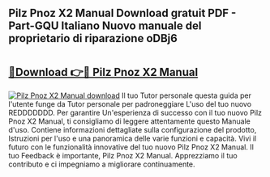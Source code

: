 ## Pilz Pnoz X2 Manual Download gratuit PDF - Part-GQU Italiano Nuovo manuale del proprietario di riparazione oDBj6

# <h2><a href="http://dfdhwjf.blite.top/?on=Pilz+Pnoz+X2+Manual">🔗Download 👉🔴 Pilz Pnoz X2 Manual</a></h2>

[![Pilz Pnoz X2 Manual download](https://i.imgur.com/lujVjoI.png)](http://dfdhwjf.blite.top/?on=Pilz+Pnoz+X2+Manual)
Il tuo Tutor personale questa guida per l'utente funge da Tutor personale per padroneggiare L'uso del tuo nuovo REDDDDDDD. Per garantire Un'esperienza di successo con il tuo nuovo Pilz Pnoz X2 Manual, ti consigliamo di leggere attentamente questo Manuale d'uso. Contiene informazioni dettagliate sulla configurazione del prodotto, Istruzioni per l'uso e una panoramica delle varie funzioni e capacità. Vivi il futuro con le funzionalità innovative del tuo nuovo Pilz Pnoz X2 Manual. Il tuo Feedback è importante, Pilz Pnoz X2 Manual. Apprezziamo il tuo contributo e ci impegniamo a migliorare continuamente.
